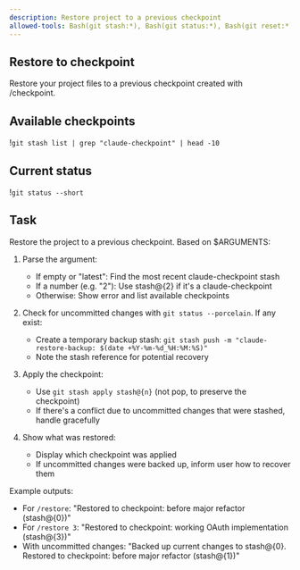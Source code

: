 ```yaml
---
description: Restore project to a previous checkpoint
allowed-tools: Bash(git stash:*), Bash(git status:*), Bash(git reset:*)
---
```


## Restore to checkpoint

Restore your project files to a previous checkpoint created with /checkpoint.

## Available checkpoints
!`git stash list | grep "claude-checkpoint" | head -10`

## Current status
!`git status --short`

## Task

Restore the project to a previous checkpoint. Based on $ARGUMENTS:

1. Parse the argument:
   - If empty or "latest": Find the most recent claude-checkpoint stash
   - If a number (e.g. "2"): Use stash@{2} if it's a claude-checkpoint
   - Otherwise: Show error and list available checkpoints

2. Check for uncommitted changes with `git status --porcelain`. If any exist:
   - Create a temporary backup stash: `git stash push -m "claude-restore-backup: $(date +%Y-%m-%d_%H:%M:%S)"`
   - Note the stash reference for potential recovery

3. Apply the checkpoint:
   - Use `git stash apply stash@{n}` (not pop, to preserve the checkpoint)
   - If there's a conflict due to uncommitted changes that were stashed, handle gracefully

4. Show what was restored:
   - Display which checkpoint was applied
   - If uncommitted changes were backed up, inform user how to recover them

Example outputs:
- For `/restore`: "Restored to checkpoint: before major refactor (stash@{0})"
- For `/restore 3`: "Restored to checkpoint: working OAuth implementation (stash@{3})"
- With uncommitted changes: "Backed up current changes to stash@{0}. Restored to checkpoint: before major refactor (stash@{1})"